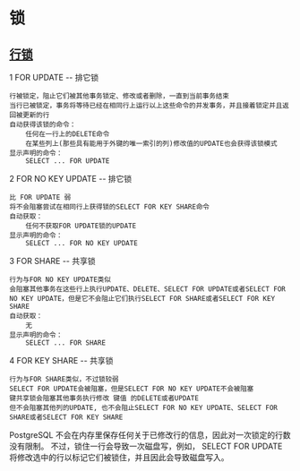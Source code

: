 # 锁

## [行锁](http://www.postgres.cn/docs/9.6/explicit-locking.html)

1 FOR UPDATE -- 排它锁

    行被锁定，阻止它们被其他事务锁定、修改或者删除，一直到当前事务结束
    当行已被锁定，事务将等待已经在相同行上运行以上这些命令的并发事务，并且接着锁定并且返回被更新的行
    自动获得该锁的命令：
        任何在一行上的DELETE命令
        在某些列上(那些具有能用于外键的唯一索引的列)修改值的UPDATE也会获得该锁模式
    显示声明的命令：
        SELECT ... FOR UPDATE

2 FOR NO KEY UPDATE -- 排它锁

    比 FOR UPDATE 弱
    将不会阻塞尝试在相同行上获得锁的SELECT FOR KEY SHARE命令
    自动获取：
        任何不获取FOR UPDATE锁的UPDATE
    显示声明的命令：
        SELECT ... FOR NO KEY UPDATE

3 FOR SHARE -- 共享锁

    行为与FOR NO KEY UPDATE类似
    会阻塞其他事务在这些行上执行UPDATE、DELETE、SELECT FOR UPDATE或者SELECT FOR NO KEY UPDATE，但是它不会阻止它们执行SELECT FOR SHARE或者SELECT FOR KEY SHARE
    自动获取：
        无
    显示声明的命令：
        SELECT ... FOR SHARE

4 FOR KEY SHARE -- 共享锁

    行为与FOR SHARE类似，不过锁较弱
    SELECT FOR UPDATE会被阻塞，但是SELECT FOR NO KEY UPDATE不会被阻塞
    键共享锁会阻塞其他事务执行修改 键值 的DELETE或者UPDATE
    但不会阻塞其他列的UPDATE, 也不会阻止SELECT FOR NO KEY UPDATE、SELECT FOR SHARE或者SELECT FOR KEY SHARE

PostgreSQL 不会在内存里保存任何关于已修改行的信息，因此对一次锁定的行数没有限制。 不过，锁住一行会导致一次磁盘写，例如， SELECT FOR UPDATE 将修改选中的行以标记它们被锁住，并且因此会导致磁盘写入。
